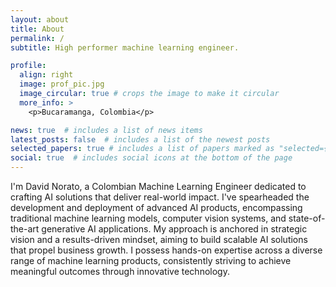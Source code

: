 ```yaml
---
layout: about
title: About
permalink: /
subtitle: High performer machine learning engineer.

profile:
  align: right
  image: prof_pic.jpg
  image_circular: true # crops the image to make it circular
  more_info: >
    <p>Bucaramanga, Colombia</p>

news: true  # includes a list of news items
latest_posts: false  # includes a list of the newest posts
selected_papers: true # includes a list of papers marked as "selected={true}"
social: true  # includes social icons at the bottom of the page
---
```


I'm David Norato, a Colombian Machine Learning Engineer dedicated to crafting AI solutions that deliver real-world impact. I've spearheaded the development and deployment of advanced AI products, encompassing traditional machine learning models, computer vision systems, and state-of-the-art generative AI applications. My approach is anchored in strategic vision and a results-driven mindset, aiming to build scalable AI solutions that propel business growth. I possess hands-on expertise across a diverse range of machine learning products, consistently striving to achieve meaningful outcomes through innovative technology.
